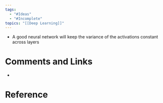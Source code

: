 ```yaml
---
tags:
  - "#Ideas"
  - "#Incomplete"
topics: "[[Deep Learning]]"
---
```

- A good neural network will keep the variance of the activations constant across layers
# Comments and Links
- 
# Reference